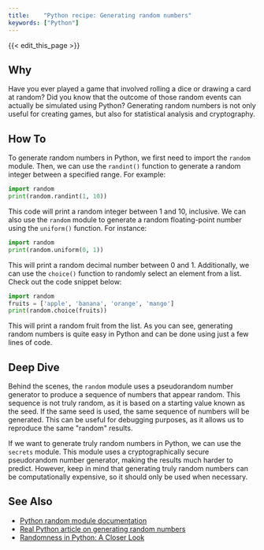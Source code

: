 ```yaml
---
title:    "Python recipe: Generating random numbers"
keywords: ["Python"]
---
```


{{< edit_this_page >}}

## Why
Have you ever played a game that involved rolling a dice or drawing a card at random? Did you know that the outcome of those random events can actually be simulated using Python? Generating random numbers is not only useful for creating games, but also for statistical analysis and cryptography.

## How To
To generate random numbers in Python, we first need to import the `random` module. Then, we can use the `randint()` function to generate a random integer between a specified range. For example:

```Python
import random
print(random.randint(1, 10))
```

This code will print a random integer between 1 and 10, inclusive. We can also use the `random` module to generate a random floating-point number using the `uniform()` function. For instance:

```Python
import random
print(random.uniform(0, 1))
```

This will print a random decimal number between 0 and 1. Additionally, we can use the `choice()` function to randomly select an element from a list. Check out the code snippet below:

```Python
import random
fruits = ['apple', 'banana', 'orange', 'mango']
print(random.choice(fruits))
```

This will print a random fruit from the list. As you can see, generating random numbers is quite easy in Python and can be done using just a few lines of code.

## Deep Dive
Behind the scenes, the `random` module uses a pseudorandom number generator to produce a sequence of numbers that appear random. This sequence is not truly random, as it is based on a starting value known as the seed. If the same seed is used, the same sequence of numbers will be generated. This can be useful for debugging purposes, as it allows us to reproduce the same "random" results.

If we want to generate truly random numbers in Python, we can use the `secrets` module. This module uses a cryptographically secure pseudorandom number generator, making the results much harder to predict. However, keep in mind that generating truly random numbers can be computationally expensive, so it should only be used when necessary.

## See Also
- [Python random module documentation](https://docs.python.org/3/library/random.html)
- [Real Python article on generating random numbers](https://realpython.com/python-random/)
- [Randomness in Python: A Closer Look](https://towardsdatascience.com/randomness-in-python-a-closer-look-7c937495d831)